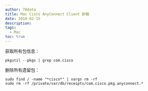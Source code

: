 ```yaml
---
author: 70data
title: Mac Cisco AnyConnect Client 卸载
date: 2018-02-15
description:
tags:
  - Mac
toc: true
---
```


获取所有包信息：

```
pkgutil --pkgs | grep com.cisco
```

<!--more-->

删除所有遗留包：

```
sudo find / -name "*cisco*" | xargs rm -rf
sudo rm -rf /private/var/db/receipts/com.cisco.pkg.anyconnect.*
```
